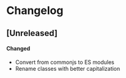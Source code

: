 # Changelog

## [Unreleased]

#### Changed

- Convert from commonjs to ES modules
- Rename classes with better capitalization
